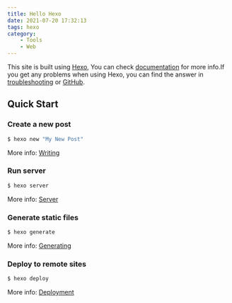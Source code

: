 ```yaml
---
title: Hello Hexo
date: 2021-07-20 17:32:13
tags: hexo
category: 
    - Tools
    - Web
---
```


This site is built using [Hexo](https://hexo.io/), You can check [documentation](https://hexo.io/docs/) for more info.If you get any problems when using Hexo, you can find the answer in [troubleshooting](https://hexo.io/docs/troubleshooting.html) or [GitHub](https://github.com/hexojs/hexo/issues).

## Quick Start

### Create a new post

``` bash
$ hexo new "My New Post"
```

More info: [Writing](https://hexo.io/docs/writing.html)

### Run server

``` bash
$ hexo server
```

More info: [Server](https://hexo.io/docs/server.html)

### Generate static files

``` bash
$ hexo generate
```

More info: [Generating](https://hexo.io/docs/generating.html)

### Deploy to remote sites

``` bash
$ hexo deploy
```

More info: [Deployment](https://hexo.io/docs/one-command-deployment.html)
